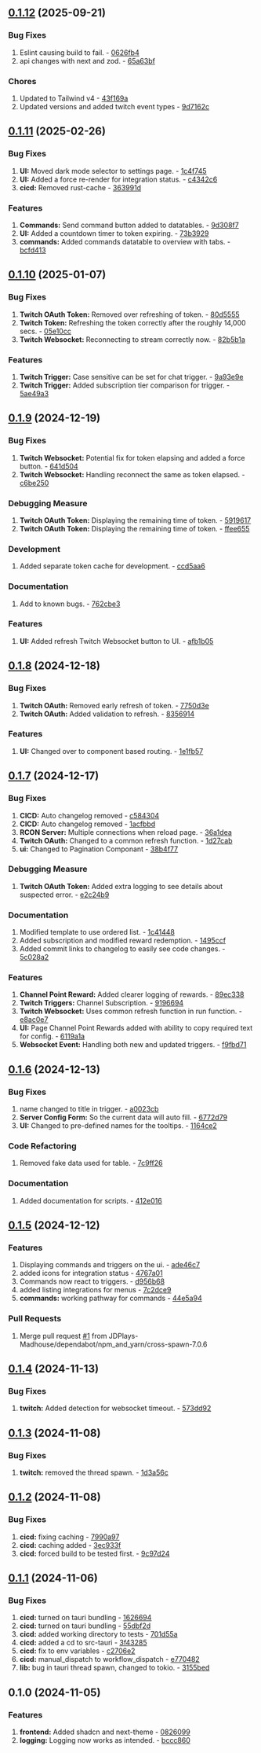<a name="0.1.12"></a>
## [0.1.12](https://github.com/JDPlays-Madhouse/RCON2.0/compare/0.1.11...0.1.12) (2025-09-21)

### Bug Fixes

1. Eslint causing build to fail. - [0626fb4](https://github.com/JDPlays-Madhouse/RCON2.0/commit/0626fb49fc06bcfb9c243053e469e7912fe7d3d6?w=1&diff=split)
1. api changes with next and zod. - [65a63bf](https://github.com/JDPlays-Madhouse/RCON2.0/commit/65a63bfb6e860b119f26ea98fee44e3faf769971?w=1&diff=split)

### Chores

1. Updated to Tailwind v4 - [43f169a](https://github.com/JDPlays-Madhouse/RCON2.0/commit/43f169a838dfc45d732f61107f1f709db6beb313?w=1&diff=split)
1. Updated versions and added twitch event types - [9d7162c](https://github.com/JDPlays-Madhouse/RCON2.0/commit/9d7162cbe3778a65f152c9cf5746fb685690a9e0?w=1&diff=split)

<a name="0.1.11"></a>
## [0.1.11](https://github.com/JDPlays-Madhouse/RCON2.0/compare/0.1.10...0.1.11) (2025-02-26)

### Bug Fixes

1. **UI:** Moved dark mode selector to settings page. - [1c4f745](https://github.com/JDPlays-Madhouse/RCON2.0/commit/1c4f7452be7858d45a827267466425b177854ec8?w=1&diff=split)
1. **UI:** Added a force re-render for integration status. - [c4342c6](https://github.com/JDPlays-Madhouse/RCON2.0/commit/c4342c62d2cc0a0a8fe1a9717e039efe19680618?w=1&diff=split)
1. **cicd:** Removed rust-cache - [363991d](https://github.com/JDPlays-Madhouse/RCON2.0/commit/363991db7f88e32b14325385633e0c0175facd49?w=1&diff=split)

### Features

1. **Commands:** Send command button added to datatables. - [9d308f7](https://github.com/JDPlays-Madhouse/RCON2.0/commit/9d308f7d5ba603ef7b55988faf7a478d2d5896db?w=1&diff=split)
1. **UI:** Added a countdown timer to token expiring. - [73b3929](https://github.com/JDPlays-Madhouse/RCON2.0/commit/73b3929e95436fafc4753577f67c8dcd20b089fb?w=1&diff=split)
1. **commands:** Added commands datatable to overview with tabs. - [bcfd413](https://github.com/JDPlays-Madhouse/RCON2.0/commit/bcfd413a4d51fd56b3b6ce8d1c47320534211f1b?w=1&diff=split)

<a name="0.1.10"></a>
## [0.1.10](https://github.com/JDPlays-Madhouse/RCON2.0/compare/0.1.9...0.1.10) (2025-01-07)

### Bug Fixes

1. **Twitch OAuth Token:** Removed over refreshing of token. - [80d5555](https://github.com/JDPlays-Madhouse/RCON2.0/commit/80d5555b001aa803e6d670528094e78945bd37dd?w=1&diff=split)
1. **Twitch Token:** Refreshing the token correctly after the roughly 14,000 secs. - [05e10cc](https://github.com/JDPlays-Madhouse/RCON2.0/commit/05e10ccf79bdd9120609e86347b9c0357608e66f?w=1&diff=split)
1. **Twitch Websocket:** Reconnecting to stream correctly now. - [82b5b1a](https://github.com/JDPlays-Madhouse/RCON2.0/commit/82b5b1aa0134f61cee77b1d58d4cb1882be6f4b7?w=1&diff=split)

### Features

1. **Twitch Trigger:** Case sensitive can be set for chat trigger. - [9a93e9e](https://github.com/JDPlays-Madhouse/RCON2.0/commit/9a93e9eea42f1cfd0b8b39bbae410ae4567d7a10?w=1&diff=split)
1. **Twitch Trigger:** Added subscription tier comparison for trigger. - [5ae49a3](https://github.com/JDPlays-Madhouse/RCON2.0/commit/5ae49a3529f8f0ab1892525ec234eac4e7a8a784?w=1&diff=split)

<a name="0.1.9"></a>
## [0.1.9](https://github.com/JDPlays-Madhouse/RCON2.0/compare/0.1.8...0.1.9) (2024-12-19)

### Bug Fixes

1. **Twitch Websocket:** Potential fix for token elapsing and added a force button. - [641d504](https://github.com/JDPlays-Madhouse/RCON2.0/commit/641d504c962aa2a84d4272ac68c8436e40dfc699?w=1&diff=split)
1. **Twitch Websocket:** Handling reconnect the same as token elapsed. - [c6be250](https://github.com/JDPlays-Madhouse/RCON2.0/commit/c6be250793490346dc1c379b281e1f4c1ad4dadb?w=1&diff=split)

### Debugging Measure

1. **Twitch OAuth Token:** Displaying the remaining time of token. - [5919617](https://github.com/JDPlays-Madhouse/RCON2.0/commit/591961773d823863376d7b61b1dc075a1c5f8f03?w=1&diff=split)
1. **Twitch OAuth Token:** Displaying the remaining time of token. - [ffee655](https://github.com/JDPlays-Madhouse/RCON2.0/commit/ffee6557ff7082f28ec016a55d4ee8bb52b88b30?w=1&diff=split)

### Development

1. Added separate token cache for development. - [ccd5aa6](https://github.com/JDPlays-Madhouse/RCON2.0/commit/ccd5aa6757c8fa2b8c49f2a0de7365262c99e000?w=1&diff=split)

### Documentation

1. Add to known bugs. - [762cbe3](https://github.com/JDPlays-Madhouse/RCON2.0/commit/762cbe3babfc0246f40f564154b516f9aec80746?w=1&diff=split)

### Features

1. **UI:** Added refresh Twitch Websocket button to UI. - [afb1b05](https://github.com/JDPlays-Madhouse/RCON2.0/commit/afb1b05e3688ce4e7c0bca8faeacd9c9ff3370ce?w=1&diff=split)

<a name="0.1.8"></a>
## [0.1.8](https://github.com/JDPlays-Madhouse/RCON2.0/compare/0.1.7...0.1.8) (2024-12-18)

### Bug Fixes

1. **Twitch OAuth:** Removed early refresh of token. - [7750d3e](https://github.com/JDPlays-Madhouse/RCON2.0/commit/7750d3eb8c2a41c292c11c0508a1c0ca93dc91bc?w=1&diff=split)
1. **Twitch OAuth:** Added validation to refresh. - [8356914](https://github.com/JDPlays-Madhouse/RCON2.0/commit/8356914507a3d94490d6d10c1331a4a533c0d4e6?w=1&diff=split)

### Features

1. **UI:** Changed over to component based routing. - [1e1fb57](https://github.com/JDPlays-Madhouse/RCON2.0/commit/1e1fb57b2db8e36faa51c8c866c420dc56206b63?w=1&diff=split)

<a name="0.1.7"></a>
## [0.1.7](https://github.com/JDPlays-Madhouse/RCON2.0/compare/0.1.6...0.1.7) (2024-12-17)

### Bug Fixes

1. **CICD:** Auto changelog removed - [c584304](https://github.com/JDPlays-Madhouse/RCON2.0/commit/c584304a1a52f6a6eb0bcd556df2ace8d0fb9da6?w=1&diff=split)
1. **CICD:** Auto changelog removed - [1acfbbd](https://github.com/JDPlays-Madhouse/RCON2.0/commit/1acfbbd4002bfa7a84f278a1c99a0b0246560e20?w=1&diff=split)
1. **RCON Server:** Multiple connections when reload page. - [36a1dea](https://github.com/JDPlays-Madhouse/RCON2.0/commit/36a1dea7399ff4de4a38146379e57b681306b5f9?w=1&diff=split)
1. **Twitch OAuth:** Changed to a common refresh function. - [1d27cab](https://github.com/JDPlays-Madhouse/RCON2.0/commit/1d27cabf5bae7b1be44b49117a9cef9af28fab57?w=1&diff=split)
1. **ui:** Changed to Pagination Componant - [38b4f77](https://github.com/JDPlays-Madhouse/RCON2.0/commit/38b4f772464adf537ec94a963b3014f92cda87de?w=1&diff=split)

### Debugging Measure

1. **Twitch OAuth Token:** Added extra logging to see details about suspected error. - [e2c24b9](https://github.com/JDPlays-Madhouse/RCON2.0/commit/e2c24b9317394a18414df39f6ffa2c4c62f4b660?w=1&diff=split)

### Documentation

1. Modified template to use ordered list. - [1c41448](https://github.com/JDPlays-Madhouse/RCON2.0/commit/1c41448dde4488d4fae6959aed8316fe97b31f52?w=1&diff=split)
1. Added subscription and modified reward redemption. - [1495ccf](https://github.com/JDPlays-Madhouse/RCON2.0/commit/1495ccf8aa772eb97b527c4a7783e9be21bb0759?w=1&diff=split)
1. Added commit links to changelog to easily see code changes. - [5c028a2](https://github.com/JDPlays-Madhouse/RCON2.0/commit/5c028a2d14d71da7a39b5d0f695d6348ba6bd0fe?w=1&diff=split)

### Features

1. **Channel Point Reward:** Added clearer logging of rewards. - [89ec338](https://github.com/JDPlays-Madhouse/RCON2.0/commit/89ec338d4bfd2b2e35b521dce32bf3cddf43f537?w=1&diff=split)
1. **Twitch Triggers:** Channel Subscription. - [9196694](https://github.com/JDPlays-Madhouse/RCON2.0/commit/919669420b6e9ea51ebaf0e34643eef2e709f45c?w=1&diff=split)
1. **Twitch Websocket:** Uses common refresh function in run function. - [e8ac0e7](https://github.com/JDPlays-Madhouse/RCON2.0/commit/e8ac0e733ee0a11c4573a57bcd314aa49c83e9b7?w=1&diff=split)
1. **UI:** Page Channel Point Rewards added with ability to copy required text for config. - [6119a1a](https://github.com/JDPlays-Madhouse/RCON2.0/commit/6119a1ada3edd6b7489c21386595621136a0d39e?w=1&diff=split)
1. **Websocket Event:** Handling both new and updated triggers. - [f9fbd71](https://github.com/JDPlays-Madhouse/RCON2.0/commit/f9fbd71bf570ed80885a522e98a38d311af74d92?w=1&diff=split)

<a name="0.1.6"></a>
## [0.1.6](https://github.com/JDPlays-Madhouse/RCON2.0/compare/0.1.5...0.1.6) (2024-12-13)

### Bug Fixes

1. name changed to title in trigger. - [a0023cb](https://github.com/JDPlays-Madhouse/RCON2.0/commit/a0023cb5ea7b9bc531161d0daa5417a504030414?w=1&diff=split)
1. **Server Config Form:** So the current data will auto fill. - [6772d79](https://github.com/JDPlays-Madhouse/RCON2.0/commit/6772d7954ae4d158fa7568226a60547676a2a593?w=1&diff=split)
1. **UI:** Changed to pre-defined names for the tooltips. - [1164ce2](https://github.com/JDPlays-Madhouse/RCON2.0/commit/1164ce286e6334619fe45761d9256a1367c046a1?w=1&diff=split)

### Code Refactoring

1. Removed fake data used for table. - [7c9ff26](https://github.com/JDPlays-Madhouse/RCON2.0/commit/7c9ff265abb793833ce33f4d004ee4de740ce2fc?w=1&diff=split)

### Documentation

1. Added documentation for scripts. - [412e016](https://github.com/JDPlays-Madhouse/RCON2.0/commit/412e01606d945ab57c6f8fa77b94f4d3701f65f8?w=1&diff=split)

<a name="0.1.5"></a>
## [0.1.5](https://github.com/JDPlays-Madhouse/RCON2.0/compare/0.1.4...0.1.5) (2024-12-12)

### Features

1. Displaying commands and triggers on the ui. - [ade46c7](https://github.com/JDPlays-Madhouse/RCON2.0/commit/ade46c78516a47a678a23d2496bf94b72380138d?w=1&diff=split)
1. added icons for integration status - [4767a01](https://github.com/JDPlays-Madhouse/RCON2.0/commit/4767a01ec0ed0231c18c34f0d578861d6befc4ca?w=1&diff=split)
1. Commands now react to triggers. - [d956b68](https://github.com/JDPlays-Madhouse/RCON2.0/commit/d956b68576e3e17a0602e78966628f1c4dd0c01a?w=1&diff=split)
1. added listing integrations for menus - [7c2dce9](https://github.com/JDPlays-Madhouse/RCON2.0/commit/7c2dce96ffda277e3509b05085b46dd7a4d37199?w=1&diff=split)
1. **commands:** working pathway for commands - [44e5a94](https://github.com/JDPlays-Madhouse/RCON2.0/commit/44e5a94d2890c19061cbfeb8c2f681bcd6ae8128?w=1&diff=split)

### Pull Requests

1. Merge pull request [#1](https://github.com/JDPlays-Madhouse/RCON2.0/issues/1) from JDPlays-Madhouse/dependabot/npm_and_yarn/cross-spawn-7.0.6

<a name="0.1.4"></a>
## [0.1.4](https://github.com/JDPlays-Madhouse/RCON2.0/compare/0.1.3...0.1.4) (2024-11-13)

### Bug Fixes

1. **twitch:** Added detection for websocket timeout. - [573dd92](https://github.com/JDPlays-Madhouse/RCON2.0/commit/573dd92006d005e3ecc7270ce7bc8c9b466822b5?w=1&diff=split)

<a name="0.1.3"></a>
## [0.1.3](https://github.com/JDPlays-Madhouse/RCON2.0/compare/0.1.2...0.1.3) (2024-11-08)

### Bug Fixes

1. **twitch:** removed the thread spawn. - [1d3a56c](https://github.com/JDPlays-Madhouse/RCON2.0/commit/1d3a56c39ff86ea1caa1fc0e3bdc96a3fa2bf9ab?w=1&diff=split)

<a name="0.1.2"></a>
## [0.1.2](https://github.com/JDPlays-Madhouse/RCON2.0/compare/0.1.1...0.1.2) (2024-11-08)

### Bug Fixes

1. **cicd:** fixing caching - [7990a97](https://github.com/JDPlays-Madhouse/RCON2.0/commit/7990a972183675752886474531058ed52e40cbe9?w=1&diff=split)
1. **cicd:** caching added - [3ec933f](https://github.com/JDPlays-Madhouse/RCON2.0/commit/3ec933ff5c6ebec479c52c025cd948a463d0bedd?w=1&diff=split)
1. **cicd:** forced build to be tested first. - [9c97d24](https://github.com/JDPlays-Madhouse/RCON2.0/commit/9c97d2495707960ac8fa16484a3915e443150939?w=1&diff=split)

<a name="0.1.1"></a>
## [0.1.1](https://github.com/JDPlays-Madhouse/RCON2.0/compare/0.1.0...0.1.1) (2024-11-06)

### Bug Fixes

1. **cicd:** turned on tauri bundling - [1626694](https://github.com/JDPlays-Madhouse/RCON2.0/commit/1626694fb402c4ff32cf4ca34160bd98562332af?w=1&diff=split)
1. **cicd:** turned on tauri bundling - [55dbf2d](https://github.com/JDPlays-Madhouse/RCON2.0/commit/55dbf2de9f931fe41c13d941cbd3315a935a5b7c?w=1&diff=split)
1. **cicd:** added working directory to tests - [701d55a](https://github.com/JDPlays-Madhouse/RCON2.0/commit/701d55a8884a02d0891f39784f1e8672707bfd51?w=1&diff=split)
1. **cicd:** added a cd to src-tauri - [3f43285](https://github.com/JDPlays-Madhouse/RCON2.0/commit/3f432858eaa01815ed187d296de0071263e24532?w=1&diff=split)
1. **cicd:** fix to env variables - [c2706e2](https://github.com/JDPlays-Madhouse/RCON2.0/commit/c2706e2d6e57416f1439f5685cfe9ff536cf9ef9?w=1&diff=split)
1. **cicd:** manual_dispatch to workflow_dispatch - [e770482](https://github.com/JDPlays-Madhouse/RCON2.0/commit/e77048274f4eef64d1d301724e287b468aeb9de9?w=1&diff=split)
1. **lib:** bug in tauri thread spawn, changed to tokio. - [3155bed](https://github.com/JDPlays-Madhouse/RCON2.0/commit/3155bed7142102b669133e4ff2af0fcaa48e97ee?w=1&diff=split)

<a name="0.1.0"></a>
## 0.1.0 (2024-11-05)

### Features

1. **frontend:** Added shadcn and next-theme - [0826099](https://github.com/JDPlays-Madhouse/RCON2.0/commit/08260995c1304b40f418bfbe420d2258daa86c7e?w=1&diff=split)
1. **logging:** Logging now works as intended. - [bccc860](https://github.com/JDPlays-Madhouse/RCON2.0/commit/bccc860bc998f4b09c88a967a3d8f7a8db43f572?w=1&diff=split)

